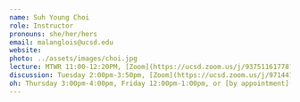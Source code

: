 ```yaml
---
name: Suh Young Choi
role: Instructor
pronouns: she/her/hers
email: malanglois@ucsd.edu
website: 
photo: ../assets/images/choi.jpg
lecture: MTWR 11:00-12:20PM, [Zoom](https://ucsd.zoom.us/j/93751161778?pwd=Rmf0fA8WDiaHbcNXxuNDo8a5AKLTtn.1)
discussion: Tuesday 2:00pm-3:50pm, [Zoom](https://ucsd.zoom.us/j/97144135052?pwd=NPqp3Fzyhi6ANTWlb7YYBNzIG18bdc.1)
oh: Thursday 3:00pm-4:00pm, Friday 12:00pm-1:00pm, or [by appointment](https://calendar.app.google/tJJ5k26iMLGaMTqp9)
---
```

